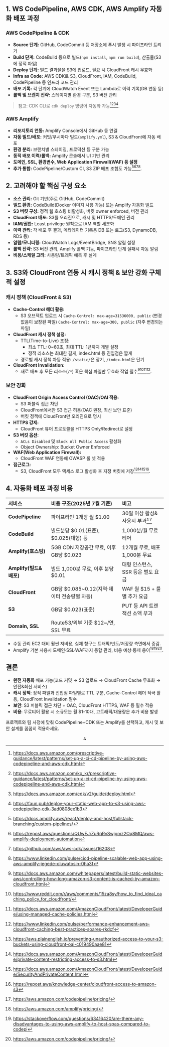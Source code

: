 ## 1. WS CodePipeline, AWS CDK, AWS Amplify 자동화 배포 과정

### AWS CodePipeline \& CDK

- **Source 단계:** GitHub, CodeCommit 등 저장소에 푸시 발생 시 파이프라인 트리거
- **Build 단계:** CodeBuild 등으로 빌드(`npm install`, `npm run build`), 산출물(S3에 정적 파일)
- **Deploy 단계:** 빌드 결과물을 S3에 업로드, 필요 시 CloudFront 캐시 무효화
- **Infra as Code:** AWS CDK로 S3, CloudFront, IAM, CodeBuild, CodePipeline 등 인프라 코드 관리
- **배포 기록:** 각 단계에 CloudWatch Event 또는 Lambda로 이력 기록(DB 연동 등)
- **롤백 및 브랜치 전략:** 스테이지별 환경 구분, S3 버전 관리

> 참고: CDK CLI로 `cdk deploy` 명령어 자동화 가능[^3_1][^3_2][^3_3][^3_4].

### AWS Amplify

- **리포지토리 연동:** Amplify Console에서 GitHub 등 연결
- **자동 빌드/배포:** 커밋/푸시마다 빌드(`amplify.yml`), S3 \& CloudFront에 자동 배포
- **환경 분리:** 브랜치별 스테이징, 프로덕션 등 구분 가능
- **동적 배포 이력/롤백:** Amplify 콘솔에서 UI 기반 관리
- **도메인, SSL, 환경변수, Web Application Firewall(WAF) 등 설정**
- **추가 통합:** CodePipeline/Custom CI, S3 ZIP 배포 조합도 가능[^3_5][^3_6][^3_7][^3_8].


## 2. 고려해야 할 핵심 구성 요소

- **소스 관리:** Git 기반(주로 GitHub, CodeCommit)
- **빌드 환경:** CodeBuild(Docker 이미지 사용 가능) 또는 Amplify 자동화 빌드
- **S3 버킷 구성:** 정적 웹 호스팅 비활성화, 버킷 owner enforced, 버전 관리
- **CloudFront 배포:** S3를 오리진으로, 캐시 및 HTTPS/도메인 관리
- **IAM/권한:** Least privilege 원칙으로 IAM 역할 세분화
- **이력 관리:** 각 배포 후 결과, 메타데이터 기록용 DB 또는 로그(S3, DynamoDB, RDS 등)
- **알람/모니터링:** CloudWatch Logs/EventBridge, SNS 알림 설정
- **롤백 전략:** S3 버전 관리, Amplify 롤백 기능, 파이프라인 단계 실패시 자동 알림
- **비용/스케일 고려:** 사용량/트래픽 예측 후 설계


## 3. S3와 CloudFront 연동 시 캐시 정책 \& 보안 강화 구체적 설정

### 캐시 정책 (CloudFront \& S3)

- **Cache-Control 헤더 활용:**
    - S3 오브젝트 업로드 시
`Cache-Control: max-age=31536000, public` (변경 없음이 보장된 파일)
`Cache-Control: max-age=300, public` (자주 변경되는 파일)
- **CloudFront 캐시 정책 설정:**
    - TTL(Time-to-Live) 조정:
        - 최소 TTL: 0~60초, 최대 TTL: 1년까지 개별 설정
        - 정적 리소스는 최대한 길게, index.html 등 진입점은 짧게
    - 경로별 캐시 정책 차등 적용: `/static/`은 장기, `/index.html`은 단기
- **CloudFront Invalidation:**
    - 새로 배포 후 모든 리소스(`/*`) 혹은 핵심 파일만 무효화 작업 필수[^3_9][^3_10][^3_11][^3_12].


### 보안 강화

- **CloudFront Origin Access Control (OAC)/OAI 적용:**
    - S3 퍼블릭 접근 차단
    - CloudFront에서만 S3 접근 허용(OAC 권장, 최신 보안 표준)
    - 버킷 정책에 CloudFront만 오리진으로 명시
- **HTTPS 강제:**
    - CloudFront 뷰어 프로토콜을 HTTPS Only/Redirect로 설정
- **S3 버킷 옵션:**
    - `ACLs Disabled` 및 `Block All Public Access` 활성화
    - Object Ownership: Bucket Owner Enforced
- **WAF(Web Application Firewall):**
    - CloudFront WAF 연동해 OWASP 룰 셋 적용
- **접근로그:**
    - S3, CloudFront 모두 액세스 로그 활성화 후 지정 버킷에 저장[^3_13][^3_14][^3_15][^3_16].


## 4. 자동화 배포 과정 비용

| 서비스 | 비용 구조(2025년 7월 기준) | 비고 |
| :-- | :-- | :-- |
| **CodePipeline** | 파이프라인 1개당 월 \$1.00 | 30일 이상 활성\&사용시 부과[^3_17] |
| **CodeBuild** | 빌드분당 \$0.01(표준), \$0.025(대형) 등 | 1,000분/월 무료티어 |
| **Amplify(호스팅)** | 5GB CDN 저장공간 무료, 이후 GB당 \$0.023 | 12개월 무료, 배포 1,000분 무료 |
| **Amplify(빌드\&배포)** | 빌드 1,000분 무료, 이후 분당 \$0.01 | 대형 인스턴스, SSR 등은 별도 요금 |
| **CloudFront** | GB당 \$0.085~0.12(지역·데이터 전송량별 차등) | WAF 월 \$15 + 룰별 추가 요금 |
| **S3** | GB당 \$0.023(표준) | PUT 등 API 트랜잭션 소액 부과 |
| **Domain, SSL** | Route53/외부 기준 \$12~/연, SSL 무료 |  |

- 수동 관리 EC2 대비 훨씬 저비용, 실제 청구는 트래픽/빈도/저장량 측면에서 증감.
- Amplify 기본 사용시 도메인·SSL·WAF까지 통합 관리, 비용 예상·통제 용이[^3_18][^3_19][^3_17].


## 결론

- **완전 자동화** 배포 가능(코드 커밋 → S3 업로드 → CloudFront Cache 무효화 → 안전\&최신 서비스)
- **캐시 정책**: 정적 파일과 진입점 파일별로 TTL 구분, Cache-Control 헤더 적극 활용, CloudFront Invalidation 필수
- **보안**: S3 퍼블릭 접근 차단 + OAC, CloudFront HTTPS, WAF 등 필수 적용
- **비용**: 무료티어 활용 시 소규모는 월 \$1-10대, 고트래픽/대용량은 추가 비용 발생

프로젝트와 팀 사정에 맞춰 CodePipeline+CDK 또는 Amplify를 선택하고, 캐시 및 보안 설계를 꼼꼼히 적용하세요.

<div style="text-align: center">⁂</div>

[^3_1]: https://docs.aws.amazon.com/prescriptive-guidance/latest/patterns/set-up-a-ci-cd-pipeline-by-using-aws-codepipeline-and-aws-cdk.html

[^3_2]: https://docs.aws.amazon.com/ko_kr/prescriptive-guidance/latest/patterns/set-up-a-ci-cd-pipeline-by-using-aws-codepipeline-and-aws-cdk.html

[^3_3]: https://docs.aws.amazon.com/cdk/v2/guide/deploy.html

[^3_4]: https://faun.pub/deploy-your-static-web-app-to-s3-using-aws-codepipeline-cdk-3ad0808ee1b3

[^3_5]: https://docs.amplify.aws/react/deploy-and-host/fullstack-branching/custom-pipelines/

[^3_6]: https://repost.aws/questions/QUwEJrZuRqRvSwjgmz2Oq8MQ/aws-amplify-deployment-automation

[^3_7]: https://github.com/aws/aws-cdk/issues/16208

[^3_8]: https://www.linkedin.com/pulse/cicd-pipeline-scalable-web-app-using-aws-amplify-jegede-oluwatosin-0ha3f

[^3_9]: https://docs.aws.amazon.com/whitepapers/latest/build-static-websites-aws/controlling-how-long-amazon-s3-content-is-cached-by-amazon-cloudfront.html

[^3_10]: https://www.reddit.com/r/aws/comments/15za8sy/how_to_find_ideal_caching_policy_for_cloudfront/

[^3_11]: https://docs.aws.amazon.com/AmazonCloudFront/latest/DeveloperGuide/using-managed-cache-policies.html

[^3_12]: https://www.linkedin.com/pulse/performance-enhancement-aws-cloudfront-caching-best-practices-soares-rkdcf

[^3_13]: https://aws.plainenglish.io/preventing-unauthorized-access-to-your-s3-buckets-using-cloudfront-oai-c019490aae81

[^3_14]: https://docs.aws.amazon.com/AmazonCloudFront/latest/DeveloperGuide/private-content-restricting-access-to-s3.html

[^3_15]: https://docs.aws.amazon.com/AmazonCloudFront/latest/DeveloperGuide/SecurityAndPrivateContent.html

[^3_16]: https://repost.aws/knowledge-center/cloudfront-access-to-amazon-s3

[^3_17]: https://aws.amazon.com/codepipeline/pricing/

[^3_18]: https://aws.amazon.com/amplify/pricing/

[^3_19]: https://stackoverflow.com/questions/63416420/are-there-any-disadvantages-to-using-aws-amplify-to-host-spas-compared-to-codepi

[^3_20]: https://octopus.com/devops/cloud-deployment/aws-deployments/